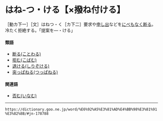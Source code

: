 # はね‐つ・ける【×撥ね付ける】

［動カ下一］［文］はねつ・く［カ下二］要求や[申し出](もうしで（申し出）)などを[にべもなく](%E3%81%AB%E3%81%B9%E3%82%82%E3%81%AA%E3%81%84%EF%BC%88%E9%B0%BE%E8%86%A0%E3%82%82%E7%84%A1%E3%81%84%EF%BC%89.md)[断る](ことわる（断る）)。冷たく拒絶する。「提案を―・ける」

#### 類語

-   [断る(ことわる)](https://dictionary.goo.ne.jp/word/%E6%96%AD%E3%82%8B/#jn-80826)
-   [拒む(こばむ)](こばむ（拒む）)
-   [退ける(しりぞける)](https://dictionary.goo.ne.jp/word/%E9%80%80%E3%81%91%E3%82%8B_%28%E3%81%97%E3%82%8A%E3%81%9E%E3%81%91%E3%82%8B%29/#jn-112564)
-   [突っぱねる(つっぱねる)](https://dictionary.goo.ne.jp/word/%E7%AA%81%E3%81%A3%E6%92%A5%E3%81%AD%E3%82%8B/#jn-147690)

#### 関連語

-   [否む(いなむ)](https://dictionary.goo.ne.jp/word/%E5%90%A6%E3%82%80_%28%E3%81%84%E3%81%AA%E3%82%80%29/#jn-14272)

---
`https://dictionary.goo.ne.jp/word/%E6%92%A5%E3%81%AD%E4%BB%98%E3%81%91%E3%82%8B/#jn-178788`

